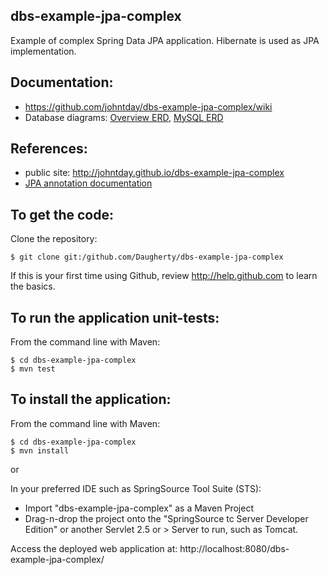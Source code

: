 dbs-example-jpa-complex
-------------------
Example of complex Spring Data JPA application.  Hibernate is used as JPA implementation.

Documentation:
-------------------
 * https://github.com/johntday/dbs-example-jpa-complex/wiki
 * Database diagrams:  [Overview ERD][Overview ERD], [MySQL ERD][MySQL ERD]

References:
-------------------
 * public site:  http://johntday.github.io/dbs-example-jpa-complex
 * [JPA annotation documentation][My JPA annotation documentation]

To get the code:
-------------------
Clone the repository:

    $ git clone git:/github.com/Daugherty/dbs-example-jpa-complex

If this is your first time using Github, review http://help.github.com to learn the basics.

To run the application unit-tests:
-------------------	
From the command line with Maven:

    $ cd dbs-example-jpa-complex
    $ mvn test

To install the application:
-------------------	
From the command line with Maven:

    $ cd dbs-example-jpa-complex
    $ mvn install

or

In your preferred IDE such as SpringSource Tool Suite (STS):

* Import "dbs-example-jpa-complex" as a Maven Project
* Drag-n-drop the project onto the "SpringSource tc Server Developer Edition" or another Servlet 2.5 or > Server to run, such as Tomcat.

Access the deployed web application at: http://localhost:8080/dbs-example-jpa-complex/

[My JPA annotation documentation]: http://www.evernote.com/shard/s8/sh/147ea1ec-d9d2-46fd-a0d9-3d2b819703fb/8e476ca6950c7d6c9551dbcc54d8c7f3
[Overview ERD]: https://github.com/johntday/dbs-example-jpa-complex/blob/master/src/main/resources/img/erd.png
[MySQL ERD]: https://github.com/johntday/dbs-example-jpa-complex/blob/master/src/main/resources/img/erd-detail.png